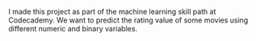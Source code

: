 I made this project as part of the machine learning skill path at Codecademy.
We want to predict the rating value of some movies using different numeric and binary variables. 
